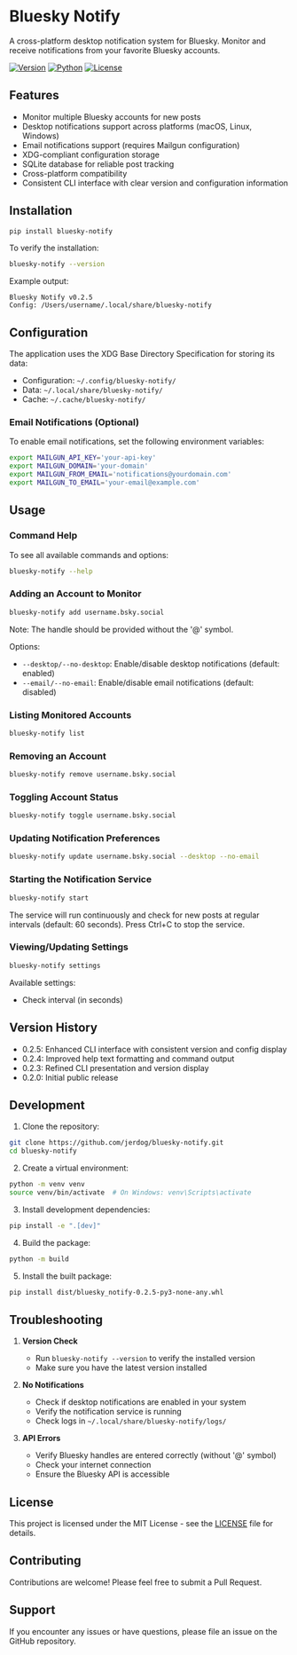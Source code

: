 # Bluesky Notify

A cross-platform desktop notification system for Bluesky. Monitor and receive notifications from your favorite Bluesky accounts.

[![Version](https://img.shields.io/badge/version-0.2.7-blue.svg)](https://github.com/jerdog/bluesky-notify)
[![Python](https://img.shields.io/badge/python-3.9+-blue.svg)](https://www.python.org/downloads/)
[![License](https://img.shields.io/badge/license-MIT-green.svg)](LICENSE)

## Features

- Monitor multiple Bluesky accounts for new posts
- Desktop notifications support across platforms (macOS, Linux, Windows)
- Email notifications support (requires Mailgun configuration)
- XDG-compliant configuration storage
- SQLite database for reliable post tracking
- Cross-platform compatibility
- Consistent CLI interface with clear version and configuration information

## Installation

```bash
pip install bluesky-notify
```

To verify the installation:
```bash
bluesky-notify --version
```

Example output:
```
Bluesky Notify v0.2.5
Config: /Users/username/.local/share/bluesky-notify
```

## Configuration

The application uses the XDG Base Directory Specification for storing its data:

- Configuration: `~/.config/bluesky-notify/`
- Data: `~/.local/share/bluesky-notify/`
- Cache: `~/.cache/bluesky-notify/`

### Email Notifications (Optional)

To enable email notifications, set the following environment variables:

```bash
export MAILGUN_API_KEY='your-api-key'
export MAILGUN_DOMAIN='your-domain'
export MAILGUN_FROM_EMAIL='notifications@yourdomain.com'
export MAILGUN_TO_EMAIL='your-email@example.com'
```

## Usage

### Command Help

To see all available commands and options:
```bash
bluesky-notify --help
```

### Adding an Account to Monitor

```bash
bluesky-notify add username.bsky.social
```

Note: The handle should be provided without the '@' symbol.

Options:
- `--desktop/--no-desktop`: Enable/disable desktop notifications (default: enabled)
- `--email/--no-email`: Enable/disable email notifications (default: disabled)

### Listing Monitored Accounts

```bash
bluesky-notify list
```

### Removing an Account

```bash
bluesky-notify remove username.bsky.social
```

### Toggling Account Status

```bash
bluesky-notify toggle username.bsky.social
```

### Updating Notification Preferences

```bash
bluesky-notify update username.bsky.social --desktop --no-email
```

### Starting the Notification Service

```bash
bluesky-notify start
```

The service will run continuously and check for new posts at regular intervals (default: 60 seconds). Press Ctrl+C to stop the service.

### Viewing/Updating Settings

```bash
bluesky-notify settings
```

Available settings:
- Check interval (in seconds)

## Version History

- 0.2.5: Enhanced CLI interface with consistent version and config display
- 0.2.4: Improved help text formatting and command output
- 0.2.3: Refined CLI presentation and version display
- 0.2.0: Initial public release

## Development

1. Clone the repository:
```bash
git clone https://github.com/jerdog/bluesky-notify.git
cd bluesky-notify
```

2. Create a virtual environment:
```bash
python -m venv venv
source venv/bin/activate  # On Windows: venv\Scripts\activate
```

3. Install development dependencies:
```bash
pip install -e ".[dev]"
```

4. Build the package:
```bash
python -m build
```

5. Install the built package:
```bash
pip install dist/bluesky_notify-0.2.5-py3-none-any.whl
```

## Troubleshooting

1. **Version Check**
   - Run `bluesky-notify --version` to verify the installed version
   - Make sure you have the latest version installed

2. **No Notifications**
   - Check if desktop notifications are enabled in your system
   - Verify the notification service is running
   - Check logs in `~/.local/share/bluesky-notify/logs/`

3. **API Errors**
   - Verify Bluesky handles are entered correctly (without '@' symbol)
   - Check your internet connection
   - Ensure the Bluesky API is accessible

## License

This project is licensed under the MIT License - see the [LICENSE](LICENSE) file for details.

## Contributing

Contributions are welcome! Please feel free to submit a Pull Request.

## Support

If you encounter any issues or have questions, please file an issue on the GitHub repository.
